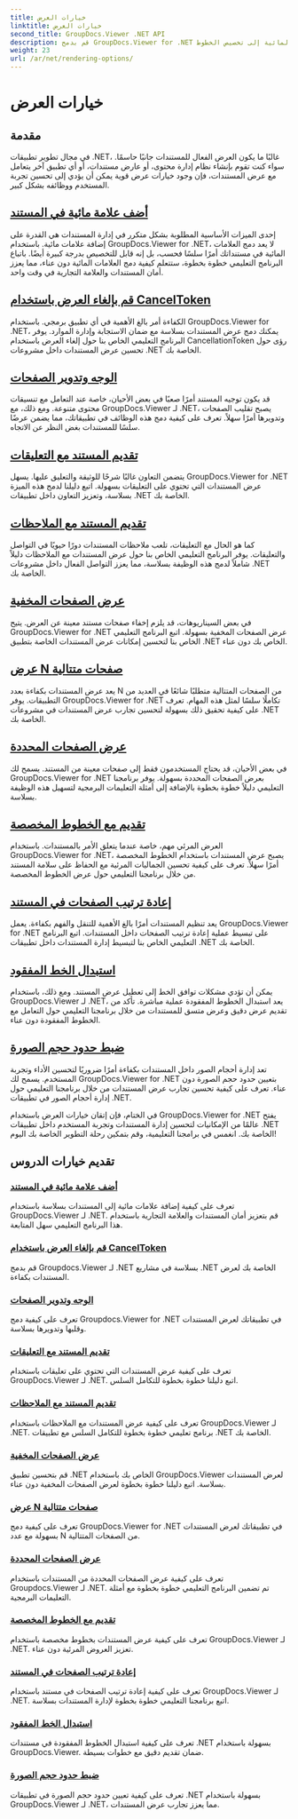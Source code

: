 ```yaml
---
title: خيارات العرض
linktitle: خيارات العرض
second_title: GroupDocs.Viewer .NET API
description: قم بدمج GroupDocs.Viewer for .NET بسهولة في تطبيقاتك من خلال البرامج التعليمية حول خيارات العرض، بدءًا من إضافة العلامات المائية إلى تخصيص الخطوط.
weight: 23
url: /ar/net/rendering-options/
---
```


# خيارات العرض


## مقدمة

في مجال تطوير تطبيقات .NET، غالبًا ما يكون العرض الفعال للمستندات جانبًا حاسمًا. سواء كنت تقوم بإنشاء نظام إدارة محتوى، أو عارض مستندات، أو أي تطبيق آخر يتعامل مع عرض المستندات، فإن وجود خيارات عرض قوية يمكن أن يؤدي إلى تحسين تجربة المستخدم ووظائفه بشكل كبير.

## [أضف علامة مائية في المستند](./add-watermark/)

إحدى الميزات الأساسية المطلوبة بشكل متكرر في إدارة المستندات هي القدرة على إضافة علامات مائية. باستخدام GroupDocs.Viewer for .NET، لا يعد دمج العلامات المائية في مستنداتك أمرًا سلسًا فحسب، بل إنه قابل للتخصيص بدرجة كبيرة أيضًا. باتباع البرنامج التعليمي خطوة بخطوة، ستتعلم كيفية دمج العلامات المائية دون عناء، مما يعزز أمان المستندات والعلامة التجارية في وقت واحد.

## [قم بإلغاء العرض باستخدام CancelToken](./cancel-render-cancellation-token/)

الكفاءة أمر بالغ الأهمية في أي تطبيق برمجي. باستخدام GroupDocs.Viewer for .NET، يمكنك دمج عرض المستندات بسلاسة مع ضمان الاستجابة وإدارة الموارد. يوفر البرنامج التعليمي الخاص بنا حول إلغاء العرض باستخدام CancellationToken رؤى حول تحسين عرض المستندات داخل مشروعات .NET الخاصة بك.

## [الوجه وتدوير الصفحات](./flip-rotate-pages/)

قد يكون توجيه المستند أمرًا صعبًا في بعض الأحيان، خاصة عند التعامل مع تنسيقات محتوى متنوعة. ومع ذلك، مع GroupDocs.Viewer لـ .NET، يصبح تقليب الصفحات وتدويرها أمرًا سهلاً. تعرف على كيفية دمج هذه الوظائف في تطبيقاتك، مما يضمن عرضًا سلسًا للمستندات بغض النظر عن الاتجاه.

## [تقديم المستند مع التعليقات](./render-document-comments/)

يتضمن التعاون غالبًا شرحًا للوثيقة والتعليق عليها. يسهل GroupDocs.Viewer for .NET عرض المستندات التي تحتوي على التعليقات بسهولة. اتبع دليلنا لدمج هذه الميزة بسلاسة، وتعزيز التعاون داخل تطبيقات .NET الخاصة بك.

## [تقديم المستند مع الملاحظات](./render-document-notes/)

كما هو الحال مع التعليقات، تلعب ملاحظات المستندات دورًا حيويًا في التواصل والتعليقات. يوفر البرنامج التعليمي الخاص بنا حول عرض المستندات مع الملاحظات دليلاً شاملاً لدمج هذه الوظيفة بسلاسة، مما يعزز التواصل الفعال داخل مشروعات .NET الخاصة بك.

## [عرض الصفحات المخفية](./render-hidden-pages/)

في بعض السيناريوهات، قد يلزم إخفاء صفحات مستند معينة عن العرض. يتيح GroupDocs.Viewer for .NET عرض الصفحات المخفية بسهولة. اتبع البرنامج التعليمي الخاص بنا لتحسين إمكانات عرض المستندات الخاصة بتطبيق .NET الخاص بك دون عناء.

## [عرض N صفحات متتالية](./render-n-consecutive-pages/)

يعد عرض المستندات بكفاءة بعدد N من الصفحات المتتالية متطلبًا شائعًا في العديد من التطبيقات. يوفر GroupDocs.Viewer for .NET تكاملًا سلسًا لمثل هذه المهام. تعرف على كيفية تحقيق ذلك بسهولة لتحسين تجارب عرض المستندات في مشروعات .NET الخاصة بك.

## [عرض الصفحات المحددة](./render-selected-pages/)

في بعض الأحيان، قد يحتاج المستخدمون فقط إلى صفحات معينة من المستند. يسمح لك GroupDocs.Viewer for .NET بعرض الصفحات المحددة بسهولة. يوفر برنامجنا التعليمي دليلاً خطوة بخطوة بالإضافة إلى أمثلة التعليمات البرمجية لتسهيل هذه الوظيفة بسلاسة.

## [تقديم مع الخطوط المخصصة](./render-custom-fonts/)

العرض المرئي مهم، خاصة عندما يتعلق الأمر بالمستندات. باستخدام GroupDocs.Viewer for .NET، يصبح عرض المستندات باستخدام الخطوط المخصصة أمرًا سهلاً. تعرف على كيفية تحسين الجماليات المرئية مع الحفاظ على سلامة المستند من خلال برنامجنا التعليمي حول عرض الخطوط المخصصة.

## [إعادة ترتيب الصفحات في المستند](./reorder-pages/)

يعد تنظيم المستندات أمرًا بالغ الأهمية للتنقل والفهم بكفاءة. يعمل GroupDocs.Viewer for .NET على تبسيط عملية إعادة ترتيب الصفحات داخل المستندات. اتبع البرنامج التعليمي الخاص بنا لتبسيط إدارة المستندات داخل تطبيقات .NET الخاصة بك.

## [استبدال الخط المفقود](./replace-missing-font/)

يمكن أن تؤدي مشكلات توافق الخط إلى تعطيل عرض المستند. ومع ذلك، باستخدام GroupDocs.Viewer لـ .NET، يعد استبدال الخطوط المفقودة عملية مباشرة. تأكد من تقديم عرض دقيق وعرض متسق للمستندات من خلال برنامجنا التعليمي حول التعامل مع الخطوط المفقودة دون عناء.

## [ضبط حدود حجم الصورة](./set-image-size-limits/)

تعد إدارة أحجام الصور داخل المستندات بكفاءة أمرًا ضروريًا لتحسين الأداء وتجربة المستخدم. يسمح لك GroupDocs.Viewer for .NET بتعيين حدود حجم الصورة دون عناء. تعرف على كيفية تحسين تجارب عرض المستندات من خلال برنامجنا التعليمي حول إدارة أحجام الصور في تطبيقات .NET.

في الختام، فإن إتقان خيارات العرض باستخدام GroupDocs.Viewer for .NET يفتح عالمًا من الإمكانيات لتحسين إدارة المستندات وتجربة المستخدم داخل تطبيقات .NET الخاصة بك. انغمس في برامجنا التعليمية، وقم بتمكين رحلة التطوير الخاصة بك اليوم!
## تقديم خيارات الدروس
### [أضف علامة مائية في المستند](./add-watermark/)
تعرف على كيفية إضافة علامات مائية إلى المستندات بسلاسة باستخدام GroupDocs.Viewer لـ .NET. قم بتعزيز أمان المستندات والعلامة التجارية باستخدام هذا البرنامج التعليمي سهل المتابعة.
### [قم بإلغاء العرض باستخدام CancelToken](./cancel-render-cancellation-token/)
قم بدمج Groupdocs.Viewer لـ .NET بسلاسة في مشاريع .NET الخاصة بك لعرض المستندات بكفاءة.
### [الوجه وتدوير الصفحات](./flip-rotate-pages/)
تعرف على كيفية دمج Groupdocs.Viewer for .NET في تطبيقاتك لعرض المستندات وقلبها وتدويرها بسلاسة.
### [تقديم المستند مع التعليقات](./render-document-comments/)
تعرف على كيفية عرض المستندات التي تحتوي على تعليقات باستخدام GroupDocs.Viewer لـ .NET. اتبع دليلنا خطوة بخطوة للتكامل السلس.
### [تقديم المستند مع الملاحظات](./render-document-notes/)
تعرف على كيفية عرض المستندات مع الملاحظات باستخدام GroupDocs.Viewer لـ .NET. برنامج تعليمي خطوة بخطوة للتكامل السلس مع تطبيقات .NET الخاصة بك.
### [عرض الصفحات المخفية](./render-hidden-pages/)
قم بتحسين تطبيق .NET الخاص بك باستخدام GroupDocs.Viewer لعرض المستندات بسلاسة. اتبع دليلنا خطوة بخطوة لعرض الصفحات المخفية دون عناء.
### [عرض N صفحات متتالية](./render-n-consecutive-pages/)
تعرف على كيفية دمج GroupDocs.Viewer for .NET في تطبيقاتك لعرض المستندات بسهولة مع عدد N من الصفحات المتتالية.
### [عرض الصفحات المحددة](./render-selected-pages/)
تعرف على كيفية عرض الصفحات المحددة من المستندات باستخدام Groupdocs.Viewer لـ .NET. تم تضمين البرنامج التعليمي خطوة بخطوة مع أمثلة التعليمات البرمجية.
### [تقديم مع الخطوط المخصصة](./render-custom-fonts/)
تعرف على كيفية عرض المستندات بخطوط مخصصة باستخدام GroupDocs.Viewer لـ .NET. تعزيز العروض المرئية دون عناء.
### [إعادة ترتيب الصفحات في المستند](./reorder-pages/)
تعرف على كيفية إعادة ترتيب الصفحات في مستند باستخدام GroupDocs.Viewer لـ .NET. اتبع برنامجنا التعليمي خطوة بخطوة لإدارة المستندات بسلاسة.
### [استبدال الخط المفقود](./replace-missing-font/)
تعرف على كيفية استبدال الخطوط المفقودة في مستندات .NET بسهولة باستخدام GroupDocs.Viewer. ضمان تقديم دقيق مع خطوات بسيطة.
### [ضبط حدود حجم الصورة](./set-image-size-limits/)
تعرف على كيفية تعيين حدود حجم الصورة في تطبيقات .NET بسهولة باستخدام GroupDocs.Viewer لـ .NET، مما يعزز تجارب عرض المستندات.